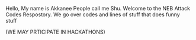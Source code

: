 Hello,
My name is Akkanee
People call me Shu.
Welcome to the NEB Attack Codes Respostory.
We go over codes and lines of stuff that does funny stuff

(WE MAY PRTICIPATE IN HACKATHONS)
